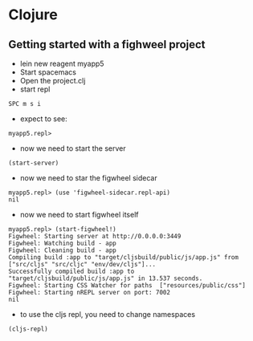 # Clojure

## Getting started with a fighweel project

* lein new reagent myapp5
* Start spacemacs
* Open the project.clj
* start repl

```
SPC m s i
```

* expect to see:

```
myapp5.repl>
```

* now we need to start the server

```
(start-server)
```

* now we need to star the figwheel sidecar

```
myapp5.repl> (use 'figwheel-sidecar.repl-api)
nil
```

* now we need to start figwheel itself

```
myapp5.repl> (start-figwheel!)
Figwheel: Starting server at http://0.0.0.0:3449
Figwheel: Watching build - app
Figwheel: Cleaning build - app
Compiling build :app to "target/cljsbuild/public/js/app.js" from ["src/cljs" "src/cljc" "env/dev/cljs"]...
Successfully compiled build :app to "target/cljsbuild/public/js/app.js" in 13.537 seconds.
Figwheel: Starting CSS Watcher for paths  ["resources/public/css"]
Figwheel: Starting nREPL server on port: 7002
nil
```

* to use the cljs repl, you need to change namespaces

```
(cljs-repl)
```
